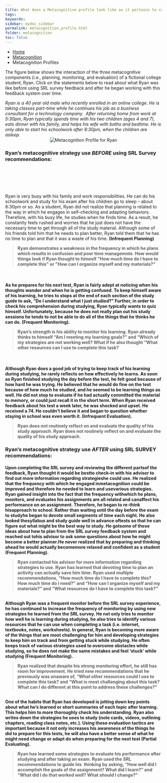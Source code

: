 ```yaml
---
title: What does a Metacognitive profile look like as it pertains to college life?
tags: 
keywords: 
sidebar: mydoc_sidebar
permalink: metacognition_profile.html
folder: metacognition
toc: false
---
```


<ul class="breadcrumb">
    <li><a href="index.html">Home</a></li>
    <li><a href="metacognition.html">Metacognition</a></li>
    <li class="active">Metacognition Profiles</li>
</ul>

The figure below shows the interaction of the three metacognitive components (i.e., planning, monitoring, and evaluation) of a fictional college student, Ryan. Click on the statements below to read about what Ryan was like before using SRL survey feedback and after he began working with this feedback system over time. 

<div markdown="span" class="alert alert-info" role="alert"><i class="fa fa-info-circle">
Ryan is a 40 year old male who recently enrolled in an online college. He is taking classes part-time while he continues his job as a business consultant for a technology company.  After returning home from work at 5:30pm, Ryan typically spends time with his two children (ages 4 and 7), eats dinner with his family, and helps his wife with baths and bedtime. He is only able to start his schoolwork after 8:30pm, when the children are asleep.</i>
</div>

<center><img src='images/Metacognition-See.PNG' alt='Metacognition Profile for Ryan' /></center>

### Ryan’s metacognitive strategy use *BEFORE* using SRL Survey recommendations:

<div class="col-md-6" style="margin-top: 100px"> <!-- Adjust the margin-top until the text displays where you want -->
Ryan is very busy with his family and work responsibilities. He can do his schoolwork and study for his exam after his children go to sleep – about 8:30pm or so. As a student, Ryan did not realize that planning is related to the way in which he engages in self-checking and adapting behaviors. Therefore, with his busy life, he studies when he finds time. As a result, he constantly feels rushed and worries that he just does not have the necessary time to get through all of the study material. Although some of his friends told him that he needs to plan better, Ryan told them that he has no time to plan and that it was a waste of his time. <b>(Infrequent Planning)<b>
</div><div class="col-md-6"><blockquote class="oval-thought">
Ryan demonstrates a weakness in the frequency in which he plans which results in confusion and poor time managemnte. How would things look if Ryan thought to himeslf "How much time do I have to complete this" or "How can I organize myself and my materials?"
</blockquote></div>
<div class="col-md-6" style="margin-top: 50px"> <!-- Adjust the margin-top until the text displays where you want -->
As he prepares for his next test, Ryan is fairly adept at noticing when his thoughts wander and when he is getting confused. To keep himself aware of his learning, he tries to stops at the end of each section of the study guide to ask, “Do I understand what I just studied?” Further, in order to check his comprehension during studying, Ryan typically wants to quiz himself. Unfortunately, because he does not really plan out his study sessions he tends to not be able to do all of the things that he thinks he can do. <b>(Frequent Monitoring)</b>.
</div><div class="col-md-6"><blockquote class="oval-thought">
Ryan’s strength is his ability to monitor his learning. Ryan already thinks to himself “Am I meeting my learning goals?” and “Which of my strategies are not working well? What if he also thought “What other resources can I use to complete this task?
</blockquote></div>
<div class="col-md-6" style="margin-top: 50px"> <!-- Adjust the margin-top until the text displays where you want -->
Although Ryan does a good job of trying to keep track of his learning during studying, he rarely reflects on how effectively he learns. As soon as Ryan finished studying the day before the test, he felt good because of how hard he was trying. He believed that he would do fine on the test because of how much he studied, and he seemed to be learning things as well. He did not stop to evaluate if he had actually committed the material to memory, or could just recall it in the short term. When Ryan received feedback about his test a week later, he was shocked and upset. He received a 74. He couldn’t believe it and began to question whether staying in school was even worth it. <b>(Infrequent Evaluation).</b> 
</div><div class="col-md-6"><blockquote class="oval-thought">
Ryan does not routinely reflect on and evaluate the quality of his study approach. Ryan does not routinely reflect on and evaluate the quality of his study approach.
</blockquote></div>

### Ryan’s metacognitive strategy use *AFTER* using SRL SURVEY recommendations:

<div class="col-md-6" style="margin-top: 20px"> <!-- Adjust the margin-top until the text displays where you want -->
Upon completing the SRL survey and reviewing the different partsof the feedback, Ryan thought it would be bestto check-in with his advisor to find out more information regarding strategieshe could use. He realized that the frequency with which he engaged inmetacognition could be improved and therefore he needed to learn and usevarious strategies. Ryan gained insight into the fact that the frequency withwhich he plans, monitors, and evaluates his assignments are all related and canaffect his performance on an assignment. Therefore, he began to re-think hisapproach to school. Rather than waiting until the day before the exam to studyhe began to devote small segments of time each night. He also looked thesyllabus and study guide well in advance oftests so that he can figure out what might be the best way to study. He gotsome of these ideas about how to plan from the SRL survey feedback system and reached out tohis advisor to ask some questions about how he might become a better planner.He never realized that by preparing and thinking ahead he would actually becomemore relaxed and confident as a student <b>(Frequent Planning)</b>.
</div><div class="col-md-6"><blockquote class="oval-thought">
Ryan contacted his advisor for more information regarding strategies to use. Ryan has learned that devoting time to plan an activity can actually save him time. Ryan used multiple recommendations, “How much time do I have to complete this? How much time do I need?” and “How can I organize myself and my materials?” and “What resources do I have to complete this task?”
</blockquote></div>
<div class="col-md-6" style="margin-top: 30px"> <!-- Adjust the margin-top until the text displays where you want -->
Although Ryan was a frequent monitor before the SRL survey experience, he has continued to increase the frequency of monitoring by using new strategies he learned from the SRL survey. He not only tries to monitor how well he is learning during studying, he also tries to identify various resources that he can use when completing a task (i.e. internet, textbooks, notes, worksheets). In general, Ryan is becoming more aware of the things that are most challenging for him and developing strategies to keep him on track and from getting stuck while studying. He often keeps track of various strategies used to overcome obstacles while studying, so he does not make the same mistakes and feel ‘stuck’ while studying <b>(Frequent Monitoring).</b>
</div><div class="col-md-6"><blockquote class="oval-thought">
Ryan realized that despite his strong monitoring effort, he still has room for improvement. He tried new recommendations that he previously was unaware of, “What other resources could I use to complete this task? and “What is most challenging about this task? What can I do different at this point to address these challenges?” 
</blockquote></div>
<div class="col-md-6" style="margin-top: 30px"> <!-- Adjust the margin-top until the text displays where you want -->
One of the habits that Ryan has developed is jotting down key points about what he’s learned or short summaries of each topic after learning. This helps him to more thoroughly check his understanding. Ryan also writes down the strategies he uses to study (note cards, videos, outlining chapters, reading class notes, etc.). Using these evaluation tactics are important because it not only increases his awareness of the things he did to prepare for this tests, he will also have a better sense of what he might need change or adapt do when preparing for the next test <b>(Partial Evaluating).</b>  
</div><div class="col-md-6"><blockquote class="oval-thought">
Ryan has learned some strategies to evaluate his performance after studying and after taking an exam. Ryan used the SRL recommendations to guide his  thinking by asking, “How well did I accomplish the goals of the assignment? What did I learn?” and “What did I do that worked well? What should I change?”
</blockquote></div>
